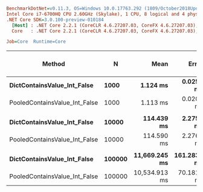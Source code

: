 ``` ini

BenchmarkDotNet=v0.11.3, OS=Windows 10.0.17763.292 (1809/October2018Update/Redstone5)
Intel Core i7-6700HQ CPU 2.60GHz (Skylake), 1 CPU, 8 logical and 4 physical cores
.NET Core SDK=3.0.100-preview-010184
  [Host] : .NET Core 2.2.1 (CoreCLR 4.6.27207.03, CoreFX 4.6.27207.03), 64bit RyuJIT
  Core   : .NET Core 2.2.1 (CoreCLR 4.6.27207.03, CoreFX 4.6.27207.03), 64bit RyuJIT

Job=Core  Runtime=Core  

```
|                        Method |      N |          Mean |       Error |      StdDev | Ratio | RatioSD | Gen 0/1k Op | Gen 1/1k Op | Gen 2/1k Op | Allocated Memory/Op |
|------------------------------ |------- |--------------:|------------:|------------:|------:|--------:|------------:|------------:|------------:|--------------------:|
|   **DictContainsValue_Int_False** |   **1000** |      **1.124 ms** |   **0.0259 ms** |   **0.0242 ms** |  **1.00** |    **0.00** |           **-** |           **-** |           **-** |                   **-** |
| PooledContainsValue_Int_False |   1000 |      1.113 ms |   0.0200 ms |   0.0187 ms |  0.99 |    0.02 |           - |           - |           - |                   - |
|                               |        |               |             |             |       |         |             |             |             |                     |
|   **DictContainsValue_Int_False** |  **10000** |    **114.439 ms** |   **2.2753 ms** |   **4.5961 ms** |  **1.00** |    **0.00** |           **-** |           **-** |           **-** |                   **-** |
| PooledContainsValue_Int_False |  10000 |    114.590 ms |   2.2762 ms |   4.7007 ms |  1.00 |    0.05 |           - |           - |           - |                   - |
|                               |        |               |             |             |       |         |             |             |             |                     |
|   **DictContainsValue_Int_False** | **100000** | **11,669.245 ms** | **161.2834 ms** | **150.8646 ms** |  **1.00** |    **0.00** |           **-** |           **-** |           **-** |                   **-** |
| PooledContainsValue_Int_False | 100000 | 10,534.913 ms |  70.1819 ms |  58.6051 ms |  0.90 |    0.01 |           - |           - |           - |                   - |
